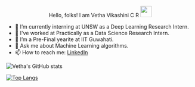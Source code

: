 <p align="center">
Hello, folks! I am Vetha Vikashini C R <img src="https://raw.githubusercontent.com/MartinHeinz/MartinHeinz/master/wave.gif" width="30px">



- 🔭 I’m currently interning at UNSW as a Deep Learning Research Intern.
- 🌱 I've worked at Practically as a Data Science Research Intern.
- 👯 I’m a Pre-Final yearite at IIT Guwahati.
- 💬 Ask me about Machine Learning algorithms.
- 📫 How to reach me: [LinkedIn](https://www.linkedin.com/in/vetha-vikashini-c-81a380b6/) 
 
  
<p align="center">


![Vetha's GitHub stats](https://github-readme-stats.vercel.app/api?username=vethssvikas&show_icons=true&theme=radical)
  
<p align="center">

[![Top Langs](https://github-readme-stats.vercel.app/api/top-langs/?username=vethssvikas)](https://github.com/vethssvikas/github-readme-stats)

</p>


